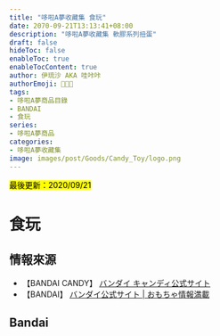 ```yaml
---
title: "哆啦A夢收藏集 食玩"
date: 2070-09-21T13:13:41+08:00
description: "哆啦A夢收藏集 軟膠系列扭蛋"
draft: false
hideToc: false
enableToc: true
enableTocContent: true
author: 伊琉沙 AKA 哇咔咔
authorEmoji: 👩🏿‍🚀
tags: 
- 哆啦A夢商品目錄
- BANDAI
- 食玩
series:
- 哆啦A夢商品
categories:
- 哆啦A夢收藏集
image: images/post/Goods/Candy_Toy/logo.png
---
```

<mark>最後更新：2020/09/21</mark>

# 食玩
## 情報來源
+ 【BANDAI CANDY】
[バンダイ キャンディ公式サイト](https://www.bandai.co.jp/candy/)
+ 【BANDAI】
[バンダイ公式サイト | おもちゃ情報満載](https://www.bandai.co.jp/)

## Bandai